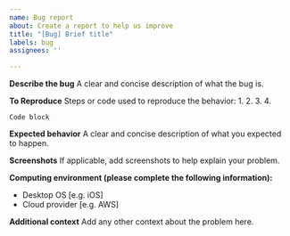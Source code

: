 ```yaml
---
name: Bug report
about: Create a report to help us improve
title: "[Bug] Brief title"
labels: bug
assignees: ''

---
```


**Describe the bug**
A clear and concise description of what the bug is.

**To Reproduce**
Steps or code used to reproduce the behavior:
1. 
2. 
3. 
4. 

```
Code block
```

**Expected behavior**
A clear and concise description of what you expected to happen.

**Screenshots**
If applicable, add screenshots to help explain your problem.

**Computing environment (please complete the following information):**
 - Desktop OS [e.g. iOS]
 - Cloud provider [e.g. AWS]

**Additional context**
Add any other context about the problem here.
